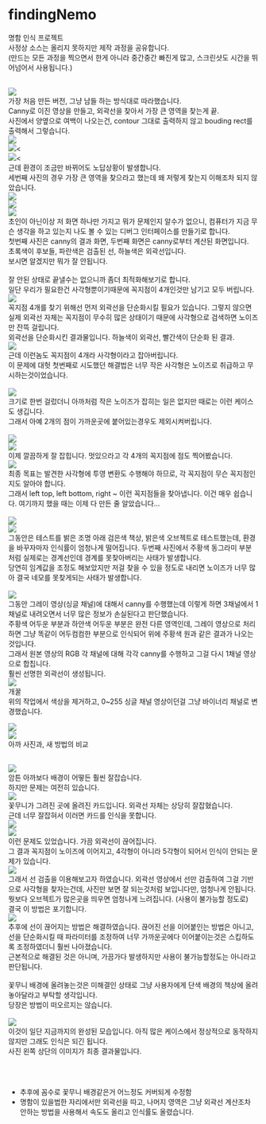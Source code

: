 findingNemo
====

명함 인식 프로젝트<br>
사정상 소스는 올리지 못하지만 제작 과정을 공유합니다.<br>
(만드는 모든 과정을 찍으면서 한게 아니라 중간중간 빠진게 많고, 스크린샷도 시간을 뛰어넘어서 사용됩니다.)

<br>
<img src="imgs/pic_1.png" />
<br>
가장 처음 만든 버전, 그냥 남들 하는 방식대로 따라했습니다.<br>
Canny로 이진 영상을 만들고, 외곽선을 찾아서 가장 큰 영역을 찾는게 끝.<br>
사진에서 양옆으로 여백이 나오는건, contour 그대로 출력하지 않고 bouding rect를 출력해서 그렇습니다.

<br>
<img src="imgs/pic_2.png" /><br>
<img src="imgs/pic_3.png" /><<br>
<img src="imgs/pic_4.png" /><<br>
근데 환경이 조금만 바뀌어도 노답상황이 발생합니다.<br>
세번째 사진의 경우 가장 큰 영역을 찾으라고 했는데 왜 저렇게 찾는지 이해조차 되지 않았습니다.

<br>
<img src="imgs/pic_5.png" /><br>
<img src="imgs/pic_6.png" /><br>
<img src="imgs/pic_7.png" /><br>
초인이 아닌이상 저 화면 하나만 가지고 뭐가 문제인지 알수가 없으니,
컴퓨터가 지금 무슨 생각을 하고 있는지 나도 볼 수 있는 디버그 인터페이스를 만들기로 합니다.<br>
첫번째 사진은 canny의 결과 화면, 두번째 화면은 canny로부터 계산된 화면입니다.<br>
초록색이 후보들, 파란색은 검출된 선, 하늘색은 외곽선입니다.<br>
보시면 알겠지만 뭐가 잘 안됩니다.<br>
<br>
잘 안된 상태로 끝낼수는 없으니까 좀더 최적화해보기로 합니다.<br>
일단 우리가 필요한건 사각형뿐이기때문에 꼭지점이 4개인것만 남기고 모두 버립니다.

<br>
<img src="imgs/pic_10.png" /><br>
꼭지점 4개를 찾기 위해선 먼저 외곽선을 단순화시킬 필요가 있습니다. 그렇지 않으면 실제 외곽선 자체는 꼭지점이 무수히 많은 상태이기 때문에 사각형으로 검색하면 노이즈만 잔뜩 걸립니다.<br>
외곽선을 단순화시킨 결과물입니다. 하늘색이 외곽선, 빨간색이 단순화 된 결과.

<br>
<img src="imgs/pic_8.png" /><br>
근데 이런놈도 꼭지점이 4개라 사각형이라고 잡아버립니다.<br>
이 문제에 대헛 첫번째로 시도했던 해결법은 너무 작은 사각형은 노이즈로 취급하고 무시하는것이었습니다.<br>

<br>
<img src="imgs/pic_9.png" /><br>
크기로 한번 걸렀더니 아까처럼 작은 노이즈가 잡히는 일은 없지만 때로는 이런 케이스도 생깁니다.<br>
그래서 아예 2개의 점이 가까운곳에 붙어있는경우도 제외시켜버립니다.<br>

<br>
<img src="imgs/pic_12.png" /><br>
<img src="imgs/pic_11.png" /><br>
이제 깔끔하게 잘 잡힙니다. 멋있으라고 각 4개의 꼭지점에 점도 찍어봤습니다.

<br>
<img src="imgs/pic_13.png" /><br>
최종 목표는 발견한 사각형에 투영 변환도 수행해야 하므로, 각 꼭지점이 무슨 꼭지점인지도 알아야 합니다.<br>
그래서 left top, left bottom, right ~ 이런 꼭지점들을 찾아냅니다. 이건 매우 쉽습니다.
여기까지 했을 때는 이제 다 만든 줄 알았습니다...<br>

<br>
<img src="imgs/pic_14.png" /><br>
<img src="imgs/pic_15.png" /><br>
그동안은 테스트를 밝은 조명 아래 검은색 책상, 밝은색 오브젝트로 테스트했는데, 환경을 바꾸자마자 인식률이 엄청나게 떨어집니다.
두번째 사진에서 주황색 동그라미 부분 처럼 실제로는 경계선인데 경계를 못찾아버리는 사태가 발생합니다.<br>
당연히 임계값을 조정도 해보았지만 저걸 찾을 수 있을 정도로 내리면 노이즈가 너무 많아 결국 네모를 못찾게되는 사태가 발생합니다.<br>

<br>
<img src="imgs/pic_16.png" /><br>
그동안 그레이 영상(싱글 채널)에 대해서 canny를 수행했는데 이렇게 하면 3채널에서 1채널로 내려오면서 너무 많은 정보가 손실된다고 판단했습니다.<br>
주황색 어두운 부분과 하얀색 어두운 부분은 완전 다른 영역인데, 그레이 영상으로 처리하면 그냥 똑같이 어두컴컴한 부분으로 인식되어 위에 주황색 원과 같은 결과가 나오는 것입니다.<br>
그래서 원본 영상의 RGB 각 채널에 대해 각각 canny를 수행하고 그걸 다시 1채널 영상으로 합칩니다.<br>
훨씬 선명한 외곽선이 생성됩니다.

<br>
<img src="imgs/pic_17.png" /><br>
개꿀<br>
위의 작업에서 색상을 제거하고, 0~255 싱글 채널 영상이던걸 그냥 바이너리 채널로 변경했습니다.

<img src="imgs/pic_5.png" /><br>
<img src="imgs/pic_17.png" /><br>
아까 사진과, 새 방법의 비교<br>

<br>
<img src="imgs/pic_18.png" /><br>
암튼 아까보다 배경이 어떻든 훨씬 잘잡습니다.<br>
하지만 문제는 여전히 있습니다.

<br>
<img src="imgs/pic_19_.png" /><br>
꽃무니가 그려진 곳에 올려진 카드입니다. 외곽선 자체는 상당히 잘잡혔습니다.<br>
근데 너무 잘잡혀서 이러면 카드를 인식을 못합니다.

<br>
<img src="imgs/pic_20.png" /><br>
<img src="imgs/pic_21.png" /><br>
이런 문제도 있었습니다. 가끔 외곽선이 끊어집니다.<br>
그 결과 꼭지점이 노이즈에 이어지고, 4각형이 아니라 5각형이 되어서 인식이 안되는 문제가 있습니다.

<br>
<img src="imgs/pic_22.png" /><br>
그래서 선 검출을 이용해보고자 하였습니다. 외곽선 영상에서 선만 검출하여 그걸 기반으로 사각형을 찾자는건데,
사진만 보면 잘 되는것처럼 보입니다만, 엄청나게 안됩니다.<br>
뭣보다 오브젝트가 많은곳을 띄우면 엄청나게 느려집니다. (사용이 불가능할 정도로)<br>
결국 이 방법은 포기합니다.

<br>
<img src="imgs/pic_23.png" /><br>
추후에 선이 끊어지는 방법은 해결하였습니다. 끊어진 선을 이어붙인는 방법은 아니고, 선을 단순화시킬 때 파라미터를 조정하여 너무 가까운곳에다 이어붙이는것은 스킵하도록 조정하였더니 훨씬 나아졌습니다.<br>
근본적으로 해결된 것은 아니며, 가끔가다 발생하지만 사용이 불가능할정도는 아니라고 판단됩니다.<br>
<br>
꽃무니 배경에 올려놓는것은 미해결인 상태로 그냥 사용자에게 단색 배경의 책상에 올려놓아달라고 부탁할 생각입니다.<br>
당장은 방법이 떠오르지는 않습니다.<br>

<br>
<img src="imgs/pic_24.png" /><br>
이것이 일단 지금까지의 완성된 모습입니다. 아직 많은 케이스에서 정상적으로 동작하지 않지만 그래도 인식은 되긴 됩니다.<br>
사진 왼쪽 상단의 이미지가 최종 결과물입니다.

<br><br>
* 추후에 꼼수로 꽃무니 배경같은거 어느정도 커버되게 수정함
* 명함이 있을법한 자리에서만 외곽선을 따고, 나머지 영역은 그냥 외곽선 계산조차 안하는 방법을 사용해서 속도도 올리고 인식률도 올렸습니다.
